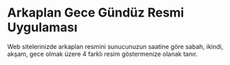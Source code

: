 <h1>Arkaplan Gece Gündüz Resmi Uygulaması</h1>
<p>Web sitelerinizde arkaplan resmini sunucunuzun saatine göre sabah, ikindi, akşam, gece olmak üzere 4 farklı resim göstermenize olanak tanır.</p>

